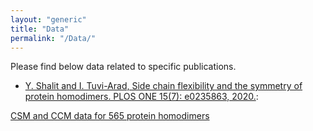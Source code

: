 ```yaml
---
layout: "generic"
title: "Data"
permalink: "/Data/"
---
```


Please find below data related to specific publications. 

* [Y. Shalit and I. Tuvi-Arad, Side chain flexibility and the symmetry of protein homodimers. PLOS ONE 15(7): e0235863, 2020.](https://doi.org/10.1371/journal.pone.0235863):

[CSM and CCM data for 565 protein homodimers](/assets/data/S2-appendix.xlsx)
<!--[Symmetry of Protein Homodimers](/assets/data/S2-appendix.xlsx)-->
